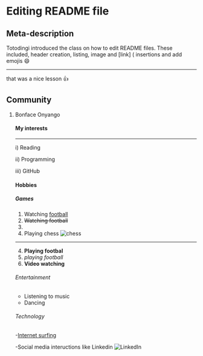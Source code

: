 
# Editing README file
## Meta-description

Totodingi introduced the class on how to edit README files. These included, header creation, listing, image and [link] ( insertions and add emojis :smile:
____



that was a nice lesson :thumbsup:


## Community

1. Bonface Onyango
    #### My interests
    ***
    i) Reading
    
    ii) Programming
    
    iii) GitHub
    
    #### Hobbies
    ##### Games
    
    1. Watching [football](www.arsenal.come 'This is a relative link to my football club')
    2. ~~Watching football~~
    3. <watching football>
    3. Playing chess ![chess](https://media.wired.com/photos/5f592bfb643fbe1f6e6807ec/16:9/w_2400,h_1350,c_limit/business_chess_1200074974.jpg)
    ----
    4. __Playing footbal__
    5. _playing football_
    6. **Video watching**
    
    ###### Entertainment
    * Listening to music
    * Dancing
   ###### Technology
    -[Internet surfing](https://techwithtech.com/internet-surfing-meaning/ 'this an absolute link . Explains the meaning of internet surfing')

    -Social media inteructions like Linkedin ![LinkedIn](https://cdn.uconnectlabs.com/wp-content/uploads/sites/21/2016/07/linkedin.jpg)
    
   
  
